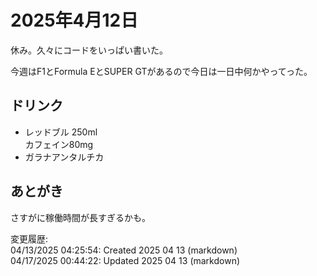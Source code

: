 # 2025年4月12日

休み。久々にコードをいっぱい書いた。

今週はF1とFormula EとSUPER GTがあるので今日は一日中何かやってった。

## ドリンク

- レッドブル 250ml  
カフェイン80mg
- ガラナアンタルチカ

## あとがき

さすがに稼働時間が長すぎるかも。

変更履歴:  
04/13/2025 04:25:54: Created 2025 04 13 (markdown)  
04/17/2025 00:44:22: Updated 2025 04 13 (markdown)  
